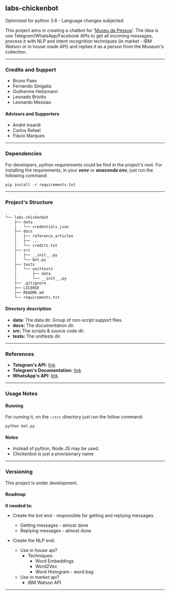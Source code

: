 ## labs-chickenbot

Optimized for python 3.6 - Language changes subjected

This project aims in creating a chatbot for '[Museu da Pessoa](http://www.museudapessoa.net)'. 
The idea is use Telegram/WhatsApp/Facebook APIs to get all incoming messages, process it with
NLP and intent recognition techniques (in market - IBM Watson or in house made API) and replies it
as a person from the Museum's collection.
  
------------------

### Credits and Support

- Bruno Paes
- Fernando Sinigalia
- Guilherme Heitzmann
- Leonado Briotto
- Leonardo Messias

#### Advisors and Supporters
- André Insardi
- Carlos Rafael
- Flávio Marques

-----------------------

### Dependencies

For developers, python requirements could be find in the project's root. For installing the requirements, 
in your ___venv___ or ___anaconda env___, just run the following command:

`pip install -r requirements.txt`

----------------

### Project's Structure

```bash 
.
└── labs-chickenbot
    ├── data
    │   └── credentials.json
    ├── docs
    │   ├── reference_articles
    │   ├── ...
    │   └── credits.txt
    ├── src
    │   ├── __init__.py
    │   └── bot.py
    ├── tests
    │   └── unittests
    │       ├── data
    │       └── __init__.py
    ├── .gitignore
    ├── LICENSE
    ├── README.md
    └── requirements.txt
```

#### Directory description

- __data:__ The data dir. Group of non-script support files.
- __docs:__ The documentation dir.
- __src:__ The scripts & source code dir.
- __tests:__ The unittests dir.

-----------------------

### References

- __Telegram's API:__ [link](https://github.com/eternnoir/pyTelegramBotAPI)
- __Telegram's Documentation:__ [link](https://core.telegram.org)
- __WhatsApp's API:__ [link](https://www.whatsapp.com/business/api)

--------------

### Usage Notes

#### Running

For running it, on the ``~/src`` directory just run the follow command:

`python bot.py` 

#### Notes

- Instead of python, Node JS may be used.
- Chickenbot is just a provisionary name

---------------

### Versioning

This project is under development.

#### Roadmap

__It needed to:__

- Create the bot end - responsible for getting and replying messages.
    - Getting messages - almost done  
    - Replying messages - almost done  

- Create the NLP end:
    - Use _in house_ api?
        - Techniques:
            - Word Embeddings
            - Word2Vec
            - Word Histogram - word bag
    - Use _in market_ api?
        - IBM Watson API

--------------

